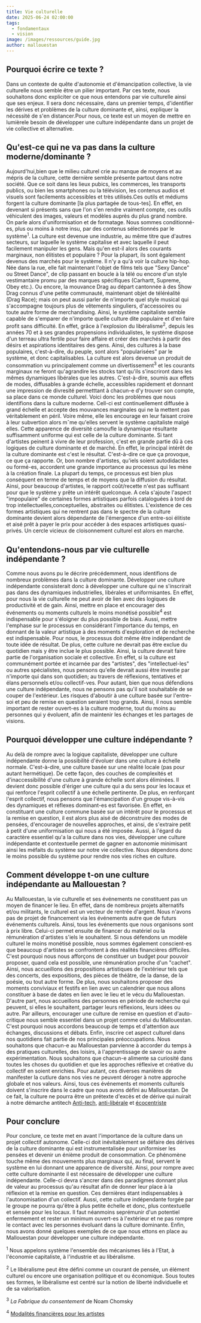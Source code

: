 ```yaml
---
title: Vie culturelle  
date: 2025-06-24 02:00:00
tags:
  - fondamentaux
  - vision
image: /images/ressources/guide.jpg
author: mallouestan
---
```


## Pourquoi écrire ce texte ?

Dans un contexte de quête d'autonomie et d'émancipation collective, la vie culturelle nous semble être un pilier important. Par ces texte, nous souhaitons donc expliciter ce que nous entendons par vie culturelle ainsi que ses enjeux. Il sera donc nécessaire, dans un premier temps, d'identifier les dérives et problèmes de la culture dominante et, ainsi, expliquer la nécessité de s'en distancer.Pour nous, ce texte est un moyen de mettre en lumièrele besoin de développer une culture indépendante dans un projet de vie collective et alternative.

## Qu'est-ce qui ne va pas dans la culture moderne/dominante ? 

Aujourd'hui,bien que le milieu culturel crie au manque de moyens et au mépris de la culture, cette dernière semble présente partout dans notre société. Que ce soit dans les lieux pubics, les commerces, les transports publics, ou bien les smartphones ou la télévision, les contenus audios et visuels sont facilements accessibles et très utilisés.Ces outils et médiums forgent la culture dominante [la plus partagée de tous-tes]. En effet, en devenant si présents sans que l'on s'en rendre vraiment compte, ces outils véhiculent des images, valeurs et modèles auprès du plus grand nombre. On parle alors d'uniformisation et de formatage. Nous sommes conditionné-es, plus ou moins à notre insu, par des contenus sélectionnés par le système<sup>1</sup>. La culture est devenue une industrie, au même titre que d'autres secteurs, sur laquelle le système capitalise et avec laquelle il peut facilement manipuler les gens. 
Mais qu'en est-il alors des courants marginaux, non élitistes et populaire ? Pour la plupart, ils sont également devenus des marchés pour le système. Il n'y a qu'à voir la culture hip-hop. Née dans la rue, elle fait maintenant l'objet de films tels que "Sexy Dance" ou Street Dance", de clip passant en boucle à la télé ou encore d'un style vestimantaire promu par des marques spécifiques (Carhartt, Supreme, Obey etc.). Ou encore, la mouvance Drag au départ cantonnée à des Show Drag connus d'une petite communauté, maintenant objet de téléréalité (Drag Race); mais on peut aussi parler de n'importe quel style musical qui s'accompagne toujours plus de vêtements singuliers, d'accessoires ou toute autre forme de merchandising.
Ainsi, le système capitaliste semble capable de s'emparer de n'importe quelle culture dite populaire et d'en faire profit sans difficulté. En effet, grâce à l'explosion du libéralisme<sup>2</sup>, depuis les années 70 et à ses grandes propensions individualistes, le système dispose d'un terreau ultra fertile pour faire affaire et créer des marchés à partir des désirs et aspirations identitaires des gens.
Ainsi, des cultures à la base populaires, c'est-à-dire, du peuple, sont alors "popularisées" par le système, et donc capitalisables. 
La culture est alors devenue un produit de consommation vu principalement comme un divertissement<sup>3</sup> et les courants marginaux ne feront qu'agrandire les stocks tant qu'ils s'inscriront dans les mêmes dynamiques libérales que les autres. C'est-à-dire, soumis aux effets de modes, diffusables à grande échelle, accessibles rapidement et donnant une impression de divresité permetttant à chacun-e d'y trouver son compte, sa place dans ce monde culturel.
Voici donc les problèmes que nous identifions dans la culture moderne. Cell-ci est continuellement diffusée à grand échelle et accepte des mouvances marginales qui ne la mettent pas véritablement en péril. Voire même, elle les encourage en leur faisant croire à leur subvertion alors mˆme qu'elles servent le système capitaliste malgé elles. Cette apparence de diversité camoufle la dynamique résultante suffisamment uniforme qui est celle de la culture dominante.
Si tant d'artistes peinent à vivre de leur profession, c'est en grande partie dû à ces logiques de culture dominante et de marché. En effet, le principal intérêt de la culture dominante est c'est le résultat. C'est-à-dire ce que ça provoque, ce que ça rapporte. Or, bon nombre d'artistes, qu'iels soient autodidactes ou formé-es, accordent une grande importance au processus qui les mène à la création finale. La plupart du temps, ce processus est bien plus conséquent en terme de temps et de moyens que la diffusion du résultat. Ainsi, pour beaucoup d'artistes, le rapport coût/recette n'est pas suffisant pour que le système y prête un intérêt quelconque. A cela s'ajoute l'aspect "impopulaire" de certaines formes artistiques parfois cataloguées à tord de trop intellectuelles,conceptuelles, abstraites ou élitistes. L'existence de ces formes artistiques qui ne rentrent pas dans le spectre de la culture dominante devient alors dépendante de l'émergence d'un entre-soi élitiste et aisé prêt à payer le prix pour accéder à des espaces artistiques quasi-privés. Un cercle vicieux de cloisonnement culturel est alors en marche.

## Qu'entendons-nous par vie culturelle indépendante ? 

Comme nous avons pu le décrire précédemment, nous identifions de nombreux problèmes dans la culture dominante. Développer une culture indépendante consisterait donc à développer une culture qui ne s'inscrirait pas dans des dynamiques industrielles, libérales et uniformisantes. En effet, pour nous la vie culturelle ne peut avoir de lien avec des logiques de productivité et de gain. Ainsi, mettre en place et encourager des événements ou moments culturels le moins monétisé possible<sup>4</sup> est indispensable pour s'éloigner du plus possible de biais. Aussi, mettre l'emphase sur le processus en considérant l'importance du temps, en donnant de la valeur artistique à des moments d'exploration et de recherche est indispensable. Pour nous, le processus doit même être indépendant de toute idée de résultat.
De plus, cette culture ne devrait pas être exclue du quotidien mais y être inclue le plus possible. Ainsi, la culture devrait faire partie de l'organisation sociale et collective. En effet, si la culture est communément portée et incarnée par des "artistes", des "intellectuel-les" ou autres spécialistes, nous pensons qu'elle devrait aussi être investie par n'importe qui dans son quotidien; au travers de réflexions, tentatives et élans personnels et/ou collectif-ves.
Pour autant, bien que nous défendions une culture indépendante, nous ne pensons pas qu'il soit souhaitable de se couper de l'extérieur. Les risques d'aboutir à une culture basée sur l'entre-soi et peu de remise en question seraient trop grands. Ainsi, il nous semble important de rester ouvert-es à la culture moderne, tout du moins au personnes qui y évoluent, afin de maintenir les échanges et les partages de visions.

## Pourquoi développer une culture indépendante ? 

Au delà de rompre avec la logique capitaliste, développer une culture indépendante donne la possibilité d'évoluer dans une culture à échelle normale. C'est-à-dire, une culture basée sur une réalité locale (pas pour autant hermétique). De cette façon, des couches de complexités et d'inaccessibilité d'une culture à grande échelle sont alors éliminées. Il devient donc possible d'ériger une culture qui a du sens pour les locaux et qui renforce l'esprit collectif à une échelle pertinente. 
De plus, en renforçant l'esprit collectif, nous pensons que l'émancipation d'un groupe vis-à-vis des dynamiques et réflexes dominant-es est favorisée. En effet, en constituant une culture commune basée sur un intérêt pour le processus et la remise en question, il est alors plus aisé de déconstruire des modes de pensées, d'encourager de nouvelles approches, et ainsi, de s'extraire petit à petit d'une uniformisation qui nous a été imposée. Aussi, à l'égard du caractère essentiel qu'a la culture dans nos vies, développer une culture indépendante et contextuelle permet de gagner en autonomie minimisant ainsi les méfaits du système sur notre vie collective. Nous dépendons donc le moins possible du système pour rendre nos vies riches en culture.

## Comment développe t-on une culture indépendante au Mallouestan ? 

Au Mallouestan, la vie culturelle et ses événements ne constituent pas un moyen de financer le lieu. En effet, dans de nombreux projets alternatifs et/ou militants, le culturel est un vecteur de rentrée d'argent. Nous n'avons pas de projet de financement via les événements autre que de futurs événements culturels. Ainsi, tous les événements que nous organisons sont à prix libre. Celui-ci permet ensuite de financer du matériel ou la rémunération d'artistes s'iels le souhaitent. Si nous défendons un modèle culturel le moins monétisé possible, nous sommes également conscient-es que beaucoup d'artistes se confrontent à des réalités financières difficiles. C'est pourquoi nous nous afforçons de constituer un budget pour pouvoir proposer, quand cela est possible, une rémunération proche d'un "cachet". Ainsi, nous accueillons des propositions artistiques de l'extérieur tels que des concerts, des expositions, des pièces de théâtre, de la danse, de la poésie, ou tout autre forme. De plus, nous souhaitons proposer des moments conviviaux et festifs en lien avec un calendrier que nous allons constituer à base de dates en lien avec le lieu et le vécu du Mallouestan.
D'autre part, nous accueillons des personnes en période de recherche qui peuvent, si elles le souhaitent, partager leurs réflexions, leurs idées ou autre. 
Par ailleurs, encourager une culture de remise en question et d'auto-critique nous semble essentiel dans un projet comme celui du Mallouestan. C'est pourquoi nous accordons beaucoup de temps et d'attention aux échanges, discussions et débats.
Enfin, inscrire cet aspect culturel dans nos quotidiens fait partie de nos principales préoccupations. Nous souhaitons que chacun-e au Mallouestan parvienne à accorder du temps à des pratiques culturelles, des loisirs, à l'apprentissage de savoir ou autre expérimentation. Nous souhaitons que chacun-e alimente sa curiosité dans toutes les choses du quotidien et que les approches réflexive et créative du collectif en soient enrichies.
Pour autant, ces diverses manières de manifester la cutlure dans nos vies ne peuvent déroger à notre approche globale et nos valeurs. Ainsi, tous ces événements et moments culturels doivent s'inscrire dans le cadre que nous avons défini au Mallouestan. De ce fait, la culture ne pourra être un prétexte d'excès et de dérive qui nuirait à notre démarche antitech [Anti-tech](./anti-tech.md), [anti-libérale](./liberalisme.md) et [écocentriste](./ethique-environnementale.md)

## Pour conclure

Pour conclure, ce texte met en avant l'importance de la culture dans un projet collectif autonome. Celle-ci doit inévitablement se défaire des dérives de la culture dominante qui est instrumentalisée pour uniformiser les pensées et devenir un énième produit de consommation. Ce phénomène touche même des mouvements plus marginaux qui, au final, servent le système en lui donnant une apparence de diversité.
Ainsi, pour rompre avec cette culture dominante il est nécessaire de développer une culture indépendante. Celle-ci devra s'ancrer dans des paradigmes donnant plus de valeur au processus qu'au résultat afin de donner leur place à la réflexion et la remise en question. Ces dernières étant indispensables à l'autonomisation d'un collectif. Aussi, cette culture indépendante forgée par le groupe ne pourra qu'être à plus petite échelle et donc, plus contextuelle et sensée pour les locaux. Il faut néanmoins seprémunir d'un potentiel enfermement et rester un minimum ouvert-es à l'extérieur et ne pas rompre le contact avec les personnes évoluant dans la culture dominante. Enfin, nous avons donné quelques exemples de ce que nous ettons en place au Mallouestan pour développer une culture indépendante.

<sup>1</sup> Nous appelons système l'ensemble des mécanismes liés à l'Etat, à l'économie capitaliste, à l'industrie et au libéralisme.

<sup>2</sup> Le libéralisme peut être défini comme un courant de pensée, un élément culturel ou encore une organisation politique et ou économique. Sous toutes ses formes, le libéralisme est centré sur la notion de liberté individuelle et de sa valorisation.

<sup>3</sup> *La Fabrique du consentement* de Noam Chomsky

<sup>4</sup> [Modalités financières pour les artistes](./modalites-financieres.md)
